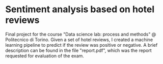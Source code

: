 # Sentiment analysis based on hotel reviews
Final project for the course "Data science lab: process and methods" @ Politecnico di Torino.
Given a set of hotel reviews, I created a machine learning pipeline to predict if the review was positive or negative. A brief description can be found in the file "report.pdf", which was the report requested for evaluation of the exam.
